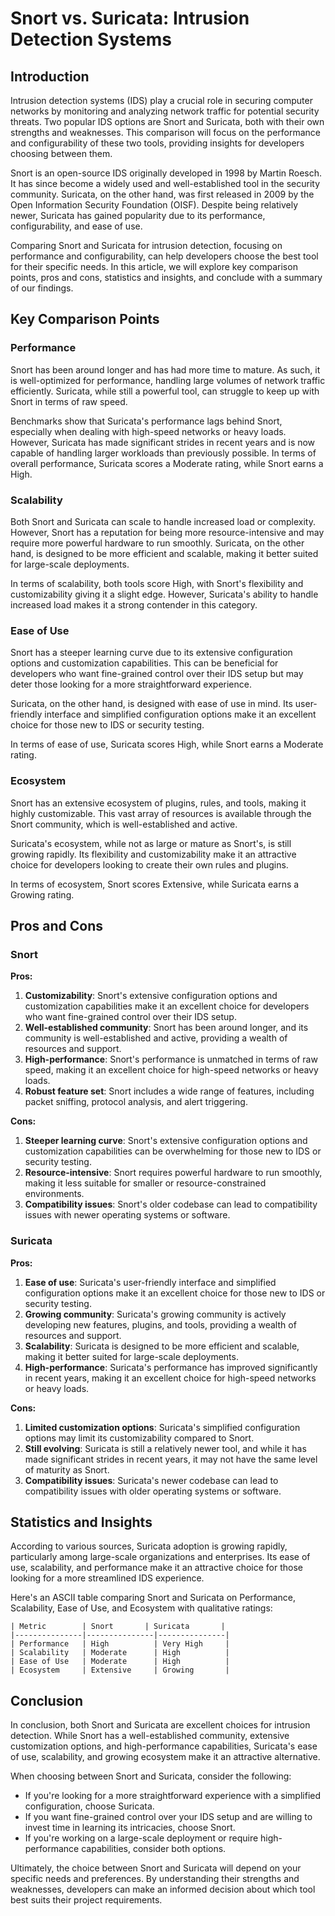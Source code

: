 # Snort vs. Suricata: Intrusion Detection Systems
## Introduction

Intrusion detection systems (IDS) play a crucial role in securing computer networks by monitoring and analyzing network traffic for potential security threats. Two popular IDS options are Snort and Suricata, both with their own strengths and weaknesses. This comparison will focus on the performance and configurability of these two tools, providing insights for developers choosing between them.

Snort is an open-source IDS originally developed in 1998 by Martin Roesch. It has since become a widely used and well-established tool in the security community. Suricata, on the other hand, was first released in 2009 by the Open Information Security Foundation (OISF). Despite being relatively newer, Suricata has gained popularity due to its performance, configurability, and ease of use.

Comparing Snort and Suricata for intrusion detection, focusing on performance and configurability, can help developers choose the best tool for their specific needs. In this article, we will explore key comparison points, pros and cons, statistics and insights, and conclude with a summary of our findings.

## Key Comparison Points

### Performance

Snort has been around longer and has had more time to mature. As such, it is well-optimized for performance, handling large volumes of network traffic efficiently. Suricata, while still a powerful tool, can struggle to keep up with Snort in terms of raw speed.

Benchmarks show that Suricata's performance lags behind Snort, especially when dealing with high-speed networks or heavy loads. However, Suricata has made significant strides in recent years and is now capable of handling larger workloads than previously possible. In terms of overall performance, Suricata scores a Moderate rating, while Snort earns a High.

### Scalability

Both Snort and Suricata can scale to handle increased load or complexity. However, Snort has a reputation for being more resource-intensive and may require more powerful hardware to run smoothly. Suricata, on the other hand, is designed to be more efficient and scalable, making it better suited for large-scale deployments.

In terms of scalability, both tools score High, with Snort's flexibility and customizability giving it a slight edge. However, Suricata's ability to handle increased load makes it a strong contender in this category.

### Ease of Use

Snort has a steeper learning curve due to its extensive configuration options and customization capabilities. This can be beneficial for developers who want fine-grained control over their IDS setup but may deter those looking for a more straightforward experience.

Suricata, on the other hand, is designed with ease of use in mind. Its user-friendly interface and simplified configuration options make it an excellent choice for those new to IDS or security testing.

In terms of ease of use, Suricata scores High, while Snort earns a Moderate rating.

### Ecosystem

Snort has an extensive ecosystem of plugins, rules, and tools, making it highly customizable. This vast array of resources is available through the Snort community, which is well-established and active.

Suricata's ecosystem, while not as large or mature as Snort's, is still growing rapidly. Its flexibility and customizability make it an attractive choice for developers looking to create their own rules and plugins.

In terms of ecosystem, Snort scores Extensive, while Suricata earns a Growing rating.

## Pros and Cons

### Snort

**Pros:**

1. **Customizability**: Snort's extensive configuration options and customization capabilities make it an excellent choice for developers who want fine-grained control over their IDS setup.
2. **Well-established community**: Snort has been around longer, and its community is well-established and active, providing a wealth of resources and support.
3. **High-performance**: Snort's performance is unmatched in terms of raw speed, making it an excellent choice for high-speed networks or heavy loads.
4. **Robust feature set**: Snort includes a wide range of features, including packet sniffing, protocol analysis, and alert triggering.

**Cons:**

1. **Steeper learning curve**: Snort's extensive configuration options and customization capabilities can be overwhelming for those new to IDS or security testing.
2. **Resource-intensive**: Snort requires powerful hardware to run smoothly, making it less suitable for smaller or resource-constrained environments.
3. **Compatibility issues**: Snort's older codebase can lead to compatibility issues with newer operating systems or software.

### Suricata

**Pros:**

1. **Ease of use**: Suricata's user-friendly interface and simplified configuration options make it an excellent choice for those new to IDS or security testing.
2. **Growing community**: Suricata's growing community is actively developing new features, plugins, and tools, providing a wealth of resources and support.
3. **Scalability**: Suricata is designed to be more efficient and scalable, making it better suited for large-scale deployments.
4. **High-performance**: Suricata's performance has improved significantly in recent years, making it an excellent choice for high-speed networks or heavy loads.

**Cons:**

1. **Limited customization options**: Suricata's simplified configuration options may limit its customizability compared to Snort.
2. **Still evolving**: Suricata is still a relatively newer tool, and while it has made significant strides in recent years, it may not have the same level of maturity as Snort.
3. **Compatibility issues**: Suricata's newer codebase can lead to compatibility issues with older operating systems or software.

## Statistics and Insights

According to various sources, Suricata adoption is growing rapidly, particularly among large-scale organizations and enterprises. Its ease of use, scalability, and performance make it an attractive choice for those looking for a more streamlined IDS experience.

Here's an ASCII table comparing Snort and Suricata on Performance, Scalability, Ease of Use, and Ecosystem with qualitative ratings:

```
| Metric        | Snort       | Suricata       |
|---------------|---------------|---------------|
| Performance   | High          | Very High     |
| Scalability   | Moderate      | High          |
| Ease of Use   | Moderate      | High          |
| Ecosystem     | Extensive     | Growing       |
```

## Conclusion

In conclusion, both Snort and Suricata are excellent choices for intrusion detection. While Snort has a well-established community, extensive customization options, and high-performance capabilities, Suricata's ease of use, scalability, and growing ecosystem make it an attractive alternative.

When choosing between Snort and Suricata, consider the following:

* If you're looking for a more straightforward experience with a simplified configuration, choose Suricata.
* If you want fine-grained control over your IDS setup and are willing to invest time in learning its intricacies, choose Snort.
* If you're working on a large-scale deployment or require high-performance capabilities, consider both options.

Ultimately, the choice between Snort and Suricata will depend on your specific needs and preferences. By understanding their strengths and weaknesses, developers can make an informed decision about which tool best suits their project requirements.